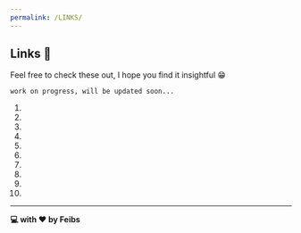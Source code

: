 ```yaml
---
permalink: /LINKS/
---
```


## Links 📌
Feel free to check these out, I hope you find it insightful 😁   

```work on progress, will be updated soon...```

1. 
2.  
3.  
4.  
5.  
6.  
7.  
8.  
9.  
10. 
 
___

__💻 with ♥️ by Feibs__




